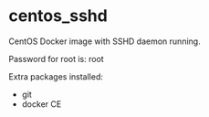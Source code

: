 # centos_sshd
CentOS Docker image with SSHD daemon running. 

Password for root is: root

Extra packages installed:
- git
- docker CE

